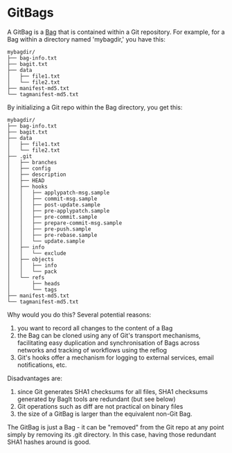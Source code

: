 GitBags
=======

A GitBag is a [Bag](https://tools.ietf.org/html/draft-kunze-bagit-05) that is contained within a Git repository. For example, for a Bag within a directory named 'mybagdir,' you have this:

```
mybagdir/
├── bag-info.txt
├── bagit.txt
├── data
│   ├── file1.txt
│   └── file2.txt
├── manifest-md5.txt
└── tagmanifest-md5.txt
```
By initializing a Git repo within the Bag directory, you get this:

```
mybagdir/
├── bag-info.txt
├── bagit.txt
├── data
│   ├── file1.txt
│   └── file2.txt
├── .git
│   ├── branches
│   ├── config
│   ├── description
│   ├── HEAD
│   ├── hooks
│   │   ├── applypatch-msg.sample
│   │   ├── commit-msg.sample
│   │   ├── post-update.sample
│   │   ├── pre-applypatch.sample
│   │   ├── pre-commit.sample
│   │   ├── prepare-commit-msg.sample
│   │   ├── pre-push.sample
│   │   ├── pre-rebase.sample
│   │   └── update.sample
│   ├── info
│   │   └── exclude
│   ├── objects
│   │   ├── info
│   │   └── pack
│   └── refs
│       ├── heads
│       └── tags
├── manifest-md5.txt
└── tagmanifest-md5.txt
```

Why would you do this? Several potential reasons:

1. you want to record all changes to the content of a Bag
1. the Bag can be cloned using any of Git's transport mechanisms, facilitating easy duplication and synchronisation of Bags across networks and tracking of workflows using the reflog
1. Git's hooks offer a mechanism for logging to external services, email notifications, etc.

Disadvantages are:

1. since Git generates SHA1 checksums for all files, SHA1 checksums generated by BagIt tools are redundant (but see below)
2. Git operations such as diff are not practical on binary files
3. the size of a GitBag is larger than the equivalent non-Git Bag.

The GitBag is just a Bag - it can be "removed" from the Git repo at any point simply by removing its .git directory. In this case, having those redundant SHA1 hashes around is good.
